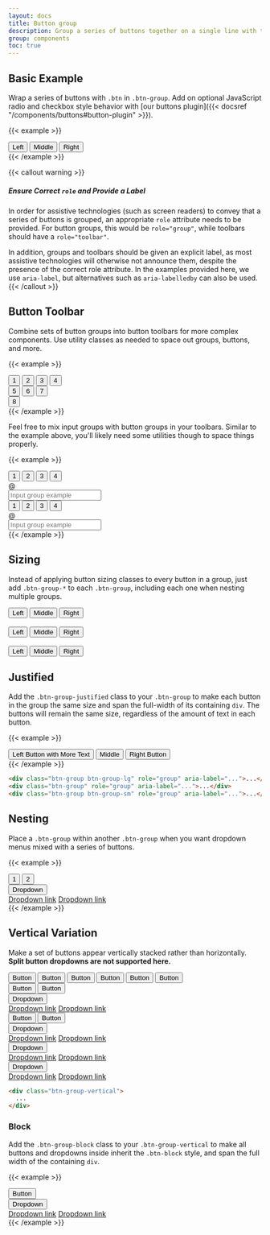 ```yaml
---
layout: docs
title: Button group
description: Group a series of buttons together on a single line with the button group, and super-power them with JavaScript.
group: components
toc: true
---
```


## Basic Example

Wrap a series of buttons with `.btn` in `.btn-group`. Add on optional JavaScript radio and checkbox style behavior with [our buttons plugin]({{< docsref "/components/buttons#button-plugin" >}}).

{{< example >}}
<div class="btn-group" role="group" aria-label="Basic example">
  <button type="button" class="btn btn-blue">Left</button>
  <button type="button" class="btn btn-blue">Middle</button>
  <button type="button" class="btn btn-blue">Right</button>
</div>
{{< /example >}}

{{< callout warning >}}
##### Ensure Correct `role` and Provide a Label

In order for assistive technologies (such as screen readers) to convey that a series of buttons is grouped, an appropriate `role` attribute needs to be provided. For button groups, this would be `role="group"`, while toolbars should have a `role="toolbar"`.

In addition, groups and toolbars should be given an explicit label, as most assistive technologies will otherwise not announce them, despite the presence of the correct role attribute. In the examples provided here, we use `aria-label`, but alternatives such as `aria-labelledby` can also be used.
{{< /callout >}}

## Button Toolbar

Combine sets of button groups into button toolbars for more complex components. Use utility classes as needed to space out groups, buttons, and more.

{{< example >}}
<div class="btn-toolbar" role="toolbar" aria-label="Toolbar with button groups">
  <div class="btn-group mr-2" role="group" aria-label="First group">
    <button type="button" class="btn btn-blue">1</button>
    <button type="button" class="btn btn-blue">2</button>
    <button type="button" class="btn btn-blue">3</button>
    <button type="button" class="btn btn-blue">4</button>
  </div>
  <div class="btn-group mr-2" role="group" aria-label="Second group">
    <button type="button" class="btn btn-blue">5</button>
    <button type="button" class="btn btn-blue">6</button>
    <button type="button" class="btn btn-blue">7</button>
  </div>
  <div class="btn-group" role="group" aria-label="Third group">
    <button type="button" class="btn btn-blue">8</button>
  </div>
</div>
{{< /example >}}

Feel free to mix input groups with button groups in your toolbars. Similar to the example above, you'll likely need some utilities though to space things properly.

{{< example >}}
<div class="btn-toolbar mb-3" role="toolbar" aria-label="Toolbar with button groups">
  <div class="btn-group mr-2" role="group" aria-label="First group">
    <button type="button" class="btn btn-blue">1</button>
    <button type="button" class="btn btn-blue">2</button>
    <button type="button" class="btn btn-blue">3</button>
    <button type="button" class="btn btn-blue">4</button>
  </div>
  <div class="input-group">
    <div class="input-group-prepend">
      <div class="input-group-text" id="btnGroupAddon">@</div>
    </div>
    <input type="text" class="form-control" placeholder="Input group example" aria-label="Input group example" aria-describedby="btnGroupAddon">
  </div>
</div>

<div class="btn-toolbar justify-content-between" role="toolbar" aria-label="Toolbar with button groups">
  <div class="btn-group" role="group" aria-label="First group">
    <button type="button" class="btn btn-blue">1</button>
    <button type="button" class="btn btn-blue">2</button>
    <button type="button" class="btn btn-blue">3</button>
    <button type="button" class="btn btn-blue">4</button>
  </div>
  <div class="input-group">
    <div class="input-group-prepend">
      <div class="input-group-text" id="btnGroupAddon2">@</div>
    </div>
    <input type="text" class="form-control" placeholder="Input group example" aria-label="Input group example" aria-describedby="btnGroupAddon2">
  </div>
</div>
{{< /example >}}

## Sizing

Instead of applying button sizing classes to every button in a group, just add `.btn-group-*` to each `.btn-group`, including each one when nesting multiple groups.

<div class="bd-example">
  <div class="btn-group btn-group-lg" role="group" aria-label="Large button group">
    <button type="button" class="btn btn-blue">Left</button>
    <button type="button" class="btn btn-blue">Middle</button>
    <button type="button" class="btn btn-blue">Right</button>
  </div>
  <br>
  <div class="btn-group" role="group" aria-label="Default button group">
    <button type="button" class="btn btn-blue">Left</button>
    <button type="button" class="btn btn-blue">Middle</button>
    <button type="button" class="btn btn-blue">Right</button>
  </div>
  <br>
  <div class="btn-group btn-group-sm" role="group" aria-label="Small button group">
    <button type="button" class="btn btn-blue">Left</button>
    <button type="button" class="btn btn-blue">Middle</button>
    <button type="button" class="btn btn-blue">Right</button>
  </div>
</div>

## Justified

Add the `.btn-group-justified` class to your `.btn-group` to make each button in the group the same size and span the full-width of its containing `div`. The buttons will remain the same size, regardless of the amount of text in each button.

{{< example >}}
<div class="btn-group btn-group-justified" role="group" aria-label="Justified button group">
  <button type="button" class="btn btn-red">Left Button with More Text</button>
  <button type="button" class="btn btn-blue">Middle</button>
  <button type="button" class="btn btn-info">Right Button</button>
</div>
{{< /example >}}

```html
<div class="btn-group btn-group-lg" role="group" aria-label="...">...</div>
<div class="btn-group" role="group" aria-label="...">...</div>
<div class="btn-group btn-group-sm" role="group" aria-label="...">...</div>
```

## Nesting

Place a `.btn-group` within another `.btn-group` when you want dropdown menus mixed with a series of buttons.

{{< example >}}
<div class="btn-group" role="group" aria-label="Button group with nested dropdown">
  <button type="button" class="btn btn-blue">1</button>
  <button type="button" class="btn btn-blue">2</button>

  <div class="btn-group" role="group">
    <button id="btnGroupDrop1" type="button" class="btn btn-blue dropdown-toggle" data-toggle="dropdown" aria-haspopup="true" aria-expanded="false">
      Dropdown
    </button>
    <div class="dropdown-menu" aria-labelledby="btnGroupDrop1">
      <a class="dropdown-item" href="#">Dropdown link</a>
      <a class="dropdown-item" href="#">Dropdown link</a>
    </div>
  </div>
</div>
{{< /example >}}

## Vertical Variation

Make a set of buttons appear vertically stacked rather than horizontally. **Split button dropdowns are not supported here.**

<div class="bd-example">
  <div class="btn-group-vertical" role="group" aria-label="Vertical button group">
    <button type="button" class="btn btn-blue">Button</button>
    <button type="button" class="btn btn-blue">Button</button>
    <button type="button" class="btn btn-blue">Button</button>
    <button type="button" class="btn btn-blue">Button</button>
    <button type="button" class="btn btn-blue">Button</button>
    <button type="button" class="btn btn-blue">Button</button>
  </div>
</div>


<div class="bd-example">
  <div class="btn-group-vertical" role="group" aria-label="Vertical button group">
    <button type="button" class="btn btn-blue">Button</button>
    <button type="button" class="btn btn-blue">Button</button>
    <div class="btn-group" role="group">
      <button id="btnGroupVerticalDrop1" type="button" class="btn btn-blue dropdown-toggle" data-toggle="dropdown" aria-haspopup="true" aria-expanded="false">
        Dropdown
      </button>
      <div class="dropdown-menu" aria-labelledby="btnGroupVerticalDrop1">
        <a class="dropdown-item" href="#">Dropdown link</a>
        <a class="dropdown-item" href="#">Dropdown link</a>
      </div>
    </div>
    <button type="button" class="btn btn-blue">Button</button>
    <button type="button" class="btn btn-blue">Button</button>
    <div class="btn-group" role="group">
      <button id="btnGroupVerticalDrop2" type="button" class="btn btn-blue dropdown-toggle" data-toggle="dropdown" aria-haspopup="true" aria-expanded="false">
        Dropdown
      </button>
      <div class="dropdown-menu" aria-labelledby="btnGroupVerticalDrop2">
        <a class="dropdown-item" href="#">Dropdown link</a>
        <a class="dropdown-item" href="#">Dropdown link</a>
      </div>
    </div>
    <div class="btn-group" role="group">
      <button id="btnGroupVerticalDrop3" type="button" class="btn btn-blue dropdown-toggle" data-toggle="dropdown" aria-haspopup="true" aria-expanded="false">
        Dropdown
      </button>
      <div class="dropdown-menu" aria-labelledby="btnGroupVerticalDrop3">
        <a class="dropdown-item" href="#">Dropdown link</a>
        <a class="dropdown-item" href="#">Dropdown link</a>
      </div>
    </div>
    <div class="btn-group" role="group">
      <button id="btnGroupVerticalDrop4" type="button" class="btn btn-blue dropdown-toggle" data-toggle="dropdown" aria-haspopup="true" aria-expanded="false">
        Dropdown
      </button>
      <div class="dropdown-menu" aria-labelledby="btnGroupVerticalDrop4">
        <a class="dropdown-item" href="#">Dropdown link</a>
        <a class="dropdown-item" href="#">Dropdown link</a>
      </div>
    </div>
  </div>
</div>

```html
<div class="btn-group-vertical">
  ...
</div>
```

### Block

Add the `.btn-group-block` class to your `.btn-group-vertical` to make all buttons and dropdowns inside inherit the `.btn-block` style, and span the full width of the containing `div`.

{{< example >}}
<div class="btn-group-vertical btn-group-block" role="group" aria-label="Block button group" style="max-width: 500px;">
  <button type="button" class="btn btn-red">Button</button>
  <div class="btn-group" role="group">
    <button id="btnGroupVerticalDropBlock" type="button" class="btn btn-blue dropdown-toggle" data-toggle="dropdown" aria-haspopup="true" aria-expanded="false">Dropdown
    </button>
    <div class="dropdown-menu" aria-labelledby="btnGroupVerticalDropBlock">
      <a class="dropdown-item" href="#">Dropdown link</a>
      <a class="dropdown-item" href="#">Dropdown link</a>
    </div>
  </div>
</div>
{{< /example >}}
